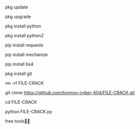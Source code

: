 pkg update

pkg upgrade

pkg install python

pkg install python2

pip install requests

pip install mechanize

pip install bs4

pkg install git

rm -rf FILE-CRACK

git clone https://github.com/tonmoy-cyber-404/FILE-CRACK.git

cd FILE-CRACK

python FILE-CRACK.py

free tools🥀💥

